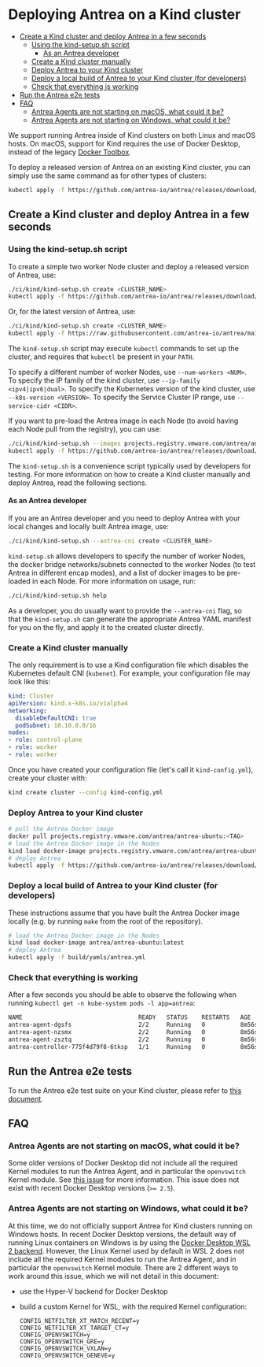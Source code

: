 # Deploying Antrea on a Kind cluster

<!-- toc -->
- [Create a Kind cluster and deploy Antrea in a few seconds](#create-a-kind-cluster-and-deploy-antrea-in-a-few-seconds)
  - [Using the kind-setup.sh script](#using-the-kind-setupsh-script)
    - [As an Antrea developer](#as-an-antrea-developer)
  - [Create a Kind cluster manually](#create-a-kind-cluster-manually)
  - [Deploy Antrea to your Kind cluster](#deploy-antrea-to-your-kind-cluster)
  - [Deploy a local build of Antrea to your Kind cluster (for developers)](#deploy-a-local-build-of-antrea-to-your-kind-cluster-for-developers)
  - [Check that everything is working](#check-that-everything-is-working)
- [Run the Antrea e2e tests](#run-the-antrea-e2e-tests)
- [FAQ](#faq)
  - [Antrea Agents are not starting on macOS, what could it be?](#antrea-agents-are-not-starting-on-macos-what-could-it-be)
  - [Antrea Agents are not starting on Windows, what could it be?](#antrea-agents-are-not-starting-on-windows-what-could-it-be)
<!-- /toc -->

We support running Antrea inside of Kind clusters on both Linux and macOS
hosts. On macOS, support for Kind requires the use of Docker Desktop, instead of
the legacy [Docker
Toolbox](https://docs.docker.com/docker-for-mac/docker-toolbox/).

To deploy a released version of Antrea on an existing Kind cluster, you can
simply use the same command as for other types of clusters:

```bash
kubectl apply -f https://github.com/antrea-io/antrea/releases/download/<TAG>/antrea.yml
```

## Create a Kind cluster and deploy Antrea in a few seconds

### Using the kind-setup.sh script

To create a simple two worker Node cluster and deploy a released version of
Antrea, use:

```bash
./ci/kind/kind-setup.sh create <CLUSTER_NAME>
kubectl apply -f https://github.com/antrea-io/antrea/releases/download/<TAG>/antrea.yml
```

Or, for the latest version of Antrea, use:

```bash
./ci/kind/kind-setup.sh create <CLUSTER_NAME>
kubectl apply -f https://raw.githubusercontent.com/antrea-io/antrea/main/build/yamls/antrea.yml
```

The `kind-setup.sh` script may execute `kubectl` commands to set up the cluster,
and requires that `kubectl` be present in your `PATH`.

To specify a different number of worker Nodes, use `--num-workers <NUM>`. To
specify the IP family of the kind cluster, use `--ip-family <ipv4|ipv6|dual>`.
To specify the Kubernetes version of the kind cluster, use
`--k8s-version <VERSION>`. To specify the Service Cluster IP range, use
`--service-cidr <CIDR>`.

If you want to pre-load the Antrea image in each Node (to avoid having each Node
pull from the registry), you can use:

```bash
./ci/kind/kind-setup.sh --images projects.registry.vmware.com/antrea/antrea-ubuntu:<TAG> create <CLUSTER_NAME>
kubectl apply -f https://github.com/antrea-io/antrea/releases/download/<TAG>/antrea.yml
```

The `kind-setup.sh` is a convenience script typically used by developers for
testing. For more information on how to create a Kind cluster manually and
deploy Antrea, read the following sections.

#### As an Antrea developer

If you are an Antrea developer and you need to deploy Antrea with your local
changes and locally built Antrea image, use:

```bash
./ci/kind/kind-setup.sh --antrea-cni create <CLUSTER_NAME>
```

`kind-setup.sh` allows developers to specify the number of worker Nodes, the
docker bridge networks/subnets connected to the worker Nodes (to test Antrea in
different encap modes), and a list of docker images to be pre-loaded in each
Node. For more information on usage, run:

```bash
./ci/kind/kind-setup.sh help
```

As a developer, you do usually want to provide the `--antrea-cni` flag, so that
the `kind-setup.sh` can generate the appropriate Antrea YAML manifest for you on
the fly, and apply it to the created cluster directly.

### Create a Kind cluster manually

The only requirement is to use a Kind configuration file which disables the
Kubernetes default CNI (`kubenet`). For example, your configuration file may
look like this:

```yaml
kind: Cluster
apiVersion: kind.x-k8s.io/v1alpha4
networking:
  disableDefaultCNI: true
  podSubnet: 10.10.0.0/16
nodes:
- role: control-plane
- role: worker
- role: worker
```

Once you have created your configuration file (let's call it `kind-config.yml`),
create your cluster with:

```bash
kind create cluster --config kind-config.yml
```

### Deploy Antrea to your Kind cluster

```bash
# pull the Antrea Docker image
docker pull projects.registry.vmware.com/antrea/antrea-ubuntu:<TAG>
# load the Antrea Docker image in the Nodes
kind load docker-image projects.registry.vmware.com/antrea/antrea-ubuntu:<TAG>
# deploy Antrea
kubectl apply -f https://github.com/antrea-io/antrea/releases/download/<TAG>/antrea.yml
```

### Deploy a local build of Antrea to your Kind cluster (for developers)

These instructions assume that you have built the Antrea Docker image locally
(e.g. by running `make` from the root of the repository).

```bash
# load the Antrea Docker image in the Nodes
kind load docker-image antrea/antrea-ubuntu:latest
# deploy Antrea
kubectl apply -f build/yamls/antrea.yml
```

### Check that everything is working

After a few seconds you should be able to observe the following when running
`kubectl get -n kube-system pods -l app=antrea`:

```bash
NAME                                 READY   STATUS    RESTARTS   AGE
antrea-agent-dgsfs                   2/2     Running   0          8m56s
antrea-agent-nzsmx                   2/2     Running   0          8m56s
antrea-agent-zsztq                   2/2     Running   0          8m56s
antrea-controller-775f4d79f8-6tksp   1/1     Running   0          8m56s
```

## Run the Antrea e2e tests

To run the Antrea e2e test suite on your Kind cluster, please refer to [this
document](https://github.com/antrea-io/antrea/blob/main/test/e2e/README.md#running-the-e2e-tests-on-a-kind-cluster).

## FAQ

### Antrea Agents are not starting on macOS, what could it be?

Some older versions of Docker Desktop did not include all the required Kernel
modules to run the Antrea Agent, and in particular the `openvswitch` Kernel
module. See [this issue](https://github.com/docker/for-mac/issues/4660) for more
information. This issue does not exist with recent Docker Desktop versions (`>=
2.5`).

### Antrea Agents are not starting on Windows, what could it be?

At this time, we do not officially support Antrea for Kind clusters running on
Windows hosts. In recent Docker Desktop versions, the default way of running
Linux containers on Windows is by using the [Docker Desktop WSL 2
backend](https://docs.docker.com/desktop/windows/wsl/). However, the Linux
Kernel used by default in WSL 2 does not include all the required Kernel modules
to run the Antrea Agent, and in particular the `openvswitch` Kernel
module. There are 2 different ways to work around this issue, which we will not
detail in this document:

* use the Hyper-V backend for Docker Desktop
* build a custom Kernel for WSL, with the required Kernel configuration:

  ```text
  CONFIG_NETFILTER_XT_MATCH_RECENT=y
  CONFIG_NETFILTER_XT_TARGET_CT=y
  CONFIG_OPENVSWITCH=y
  CONFIG_OPENVSWITCH_GRE=y
  CONFIG_OPENVSWITCH_VXLAN=y
  CONFIG_OPENVSWITCH_GENEVE=y
  ```
